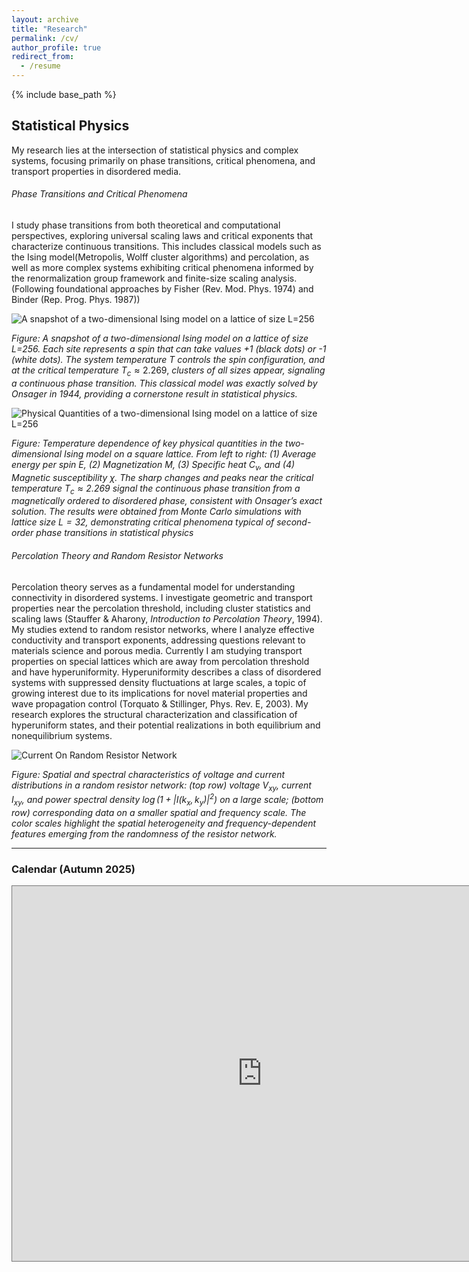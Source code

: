 ```yaml
---
layout: archive
title: "Research"
permalink: /cv/
author_profile: true
redirect_from:
  - /resume
---
```


{% include base_path %}

## Statistical Physics 
My research lies at the intersection of statistical physics and complex systems, focusing primarily on phase transitions, critical phenomena, and transport properties in disordered media.

###### Phase Transitions and Critical Phenomena

I study phase transitions from both theoretical and computational perspectives, exploring universal scaling laws and critical exponents that characterize continuous transitions. This includes classical models such as the Ising model(Metropolis, Wolff cluster algorithms) and percolation, as well as more complex systems exhibiting critical phenomena informed by the renormalization group framework and finite-size scaling analysis. (Following foundational approaches by Fisher (Rev. Mod. Phys. 1974) and Binder (Rep. Prog. Phys. 1987))

![A snapshot of a two-dimensional Ising model on a lattice of size L=256](https://github.com/user-attachments/assets/57a0e53a-e04b-424f-b3d6-16b40cac08e6)

*Figure: A snapshot of a two-dimensional Ising model on a lattice of size L=256. Each site represents a spin that can take values +1 (black dots) or -1 (white dots). The system temperature* $T$ *controls the spin configuration, and at the critical temperature* $T_c \approx 2.269$, *clusters of all sizes appear, signaling a continuous phase transition. This classical model was exactly solved by Onsager in 1944, providing a cornerstone result in statistical physics.*


![Physical Quantities of a two-dimensional Ising model on a lattice of size L=256](https://github.com/user-attachments/assets/1a7e5eeb-6c72-49e2-9c3f-0218ac60e5c1)

*Figure: Temperature dependence of key physical quantities in the two-dimensional Ising model on a square lattice. From left to right: (1) Average energy per spin $E$, (2) Magnetization $M$, (3) Specific heat $C_v$, and (4) Magnetic susceptibility $\chi$. The sharp changes and peaks near the critical temperature $T_c \approx 2.269$ signal the continuous phase transition from a magnetically ordered to disordered phase, consistent with Onsager’s exact solution. The results were obtained from Monte Carlo simulations with lattice size $L=32$, demonstrating critical phenomena typical of second-order phase transitions in statistical physics*


###### Percolation Theory and Random Resistor Networks

Percolation theory serves as a fundamental model for understanding connectivity in disordered systems. I investigate geometric and transport properties near the percolation threshold, including cluster statistics and scaling laws (Stauffer & Aharony, *Introduction to Percolation Theory*, 1994). My studies extend to random resistor networks, where I analyze effective conductivity and transport exponents, addressing questions relevant to materials science and porous media. Currently I am studying transport properties on special lattices which are away from percolation threshold and have hyperuniformity. Hyperuniformity describes a class of disordered systems with suppressed density fluctuations at large scales, a topic of growing interest due to its implications for novel material properties and wave propagation control (Torquato & Stillinger, Phys. Rev. E, 2003). My research explores the structural characterization and classification of hyperuniform states, and their potential realizations in both equilibrium and nonequilibrium systems.

![Current On Random Resistor Network](https://github.com/user-attachments/assets/bf83828b-670d-4406-843f-8bdc8ac8335e)

*Figure: Spatial and spectral characteristics of voltage and current distributions in a random resistor network: (top row) voltage $V_{xy}$, current $I_{xy}$, and power spectral density $\log(1 + |I(k_x, k_y)|^2)$ on a large scale; (bottom row) corresponding data on a smaller spatial and frequency scale. The color scales highlight the spatial heterogeneity and frequency-dependent features emerging from the randomness of the resistor network.*

-----







### Calendar (Autumn 2025)

<iframe src="https://calendar.google.com/calendar/embed?height=600&wkst=2&ctz=Asia%2FKolkata&showPrint=0&mode=MONTH&src=NDc0N2psdm1kamJiZmg4YWNvYm4zcGFiMjZkNXA2YTFAaW1wb3J0LmNhbGVuZGFyLmdvb2dsZS5jb20&src=c2FjLmN1bHRAaWlzZXJrb2wuYWMuaW4&src=dGFsa3NldmVudHMudG9kYXlAaWN0cy5yZXMuaW4&color=%23009688&color=%23f09300&color=%23616161" style="border:solid 1px #777" width="800" height="600" frameborder="0" scrolling="no"></iframe>
